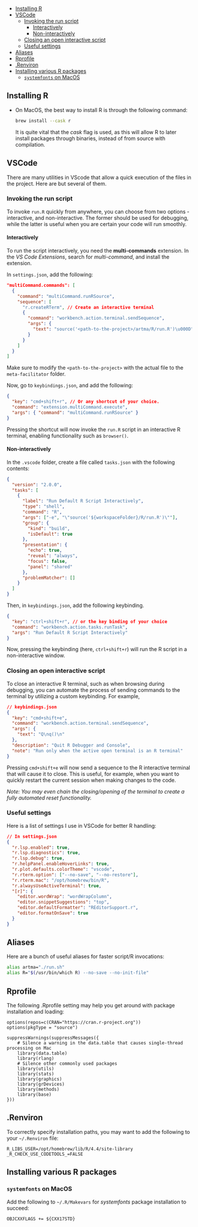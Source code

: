 - [Installing R](#installing-r)
- [VSCode](#vscode)
  - [Invoking the run script](#invoking-the-run-script)
    - [Interactively](#interactively)
    - [Non-interactively](#non-interactively)
  - [Closing an open interactive script](#closing-an-open-interactive-script)
  - [Useful settings](#useful-settings)
- [Aliases](#aliases)
- [Rprofile](#rprofile)
- [.Renviron](#renviron)
- [Installing various R packages](#installing-various-r-packages)
  - [`systemfonts` on MacOS](#systemfonts-on-macos)

## Installing R

- On MacOS, the best way to install R is through the following command:

  ```bash
  brew install --cask r
  ```

  It is quite vital that the _cask_ flag is used, as this will allow R to later install packages through binaries, instead of from source with compilation.

## VSCode

There are many utilities in VScode that allow a quick execution of the files in the project. Here are but several of them.

### Invoking the run script

To invoke `run.R` quickly from anywhere, you can choose from two options - interactive, and non-interactive. The former should be used for debugging, while the latter is useful when you are certain your code will run smoothly.

#### Interactively

To run the script interactively, you need the **multi-commands** extension. In the _VS Code Extensions_, search for _multi-command_, and install the extension.

In `settings.json`, add the following:

```json
"multiCommand.commands": [
  {
    "command": "multiCommand.runRSource",
    "sequence": [
      "r.createRTerm", // Create an interactive terminal
      {
        "command": "workbench.action.terminal.sendSequence",
        "args": {
          "text": "source('<path-to-the-project>/artma/R/run.R')\u000D"
        }
      }
    ]
  }
]
```

Make sure to modify the `<path-to-the-project>` with the actual file to the `meta-facilitator` folder.

Now, go to `keybindings.json`, and add the following:

```json
{
  "key": "cmd+shift+r", // Or any shortcut of your choice.
  "command": "extension.multiCommand.execute",
  "args": { "command": "multiCommand.runRSource" }
}
```

Pressing the shortcut will now invoke the `run.R` script in an interactive R terminal, enabling functionality such as `browser()`.

#### Non-interactively

In the `.vscode` folder, create a file called `tasks.json` with the following contents:

```json
{
  "version": "2.0.0",
  "tasks": [
    {
      "label": "Run Default R Script Interactively",
      "type": "shell",
      "command": "R",
      "args": ["-e", "\"source('${workspaceFolder}/R/run.R')\""],
      "group": {
        "kind": "build",
        "isDefault": true
      },
      "presentation": {
        "echo": true,
        "reveal": "always",
        "focus": false,
        "panel": "shared"
      },
      "problemMatcher": []
    }
  ]
}
```

Then, in `keybindings.json`, add the following keybinding.

```json
{
  "key": "ctrl+shift+r", // or the key binding of your choice
  "command": "workbench.action.tasks.runTask",
  "args": "Run Default R Script Interactively"
}
```

Now, pressing the keybinding (here, `ctrl+shift+r`) will run the R script in a non-interactive window.

### Closing an open interactive script

To close an interactive R terminal, such as when browsing during debugging, you can automate the process of sending commands to the terminal by utilizing a custom keybinding. For example,

```json
// keybindings.json
{
  "key": "cmd+shift+e",
  "command": "workbench.action.terminal.sendSequence",
  "args": {
    "text": "Q\nq()\n"
  },
  "description": "Quit R Debugger and Console",
  "note": "Run only when the active open terminal is an R terminal"
}
```

Pressing `cmd+shift+e` will now send a sequence to the R interactive terminal that will cause it to close. This is useful, for example, when you want to quickly restart the current session when making changes to the code.

_Note: You may even chain the closing/opening of the terminal to create a fully automated reset functionality._

### Useful settings

Here is a list of settings I use in VSCode for better R handling:

```json
// In settings.json
{
  "r.lsp.enabled": true,
  "r.lsp.diagnostics": true,
  "r.lsp.debug": true,
  "r.helpPanel.enableHoverLinks": true,
  "r.plot.defaults.colorTheme": "vscode",
  "r.rterm.option": ["--no-save", "--no-restore"],
  "r.rterm.mac": "/opt/homebrew/bin/R",
  "r.alwaysUseActiveTerminal": true,
  "[r]": {
    "editor.wordWrap": "wordWrapColumn",
    "editor.snippetSuggestions": "top",
    "editor.defaultFormatter": "REditorSupport.r",
    "editor.formatOnSave": true
  }
}
```

## Aliases

Here are a bunch of useful aliases for faster script/R invocations:

```bash
alias artma="./run.sh"
alias R="$(/usr/bin/which R) --no-save --no-init-file"
```

## Rprofile

The following .Rprofile setting may help you get around with package installation and loading:

```.Rprofile
options(repos=c(CRAN="https://cran.r-project.org"))
options(pkgType = "source")

suppressWarnings(suppressMessages({
    # Silence a warning in the data.table that causes single-thread processing on Mac
    library(data.table)
    library(rlang)
    # Silence other commonly used packages
    library(utils)
    library(stats)
    library(graphics)
    library(grDevices)
    library(methods)
    library(base)
}))
```

## .Renviron

To correctly specify installation paths, you may want to add the following to your `~/.Renviron` file:

```
R_LIBS_USER=/opt/homebrew/lib/R/4.4/site-library
_R_CHECK_USE_CODETOOLS_=FALSE
```

## Installing various R packages

### `systemfonts` on MacOS

Add the following to `~/.R/Makevars` for _systemfonts_ package installation to succeed:

```make
OBJCXXFLAGS += ${CXX17STD}
```
